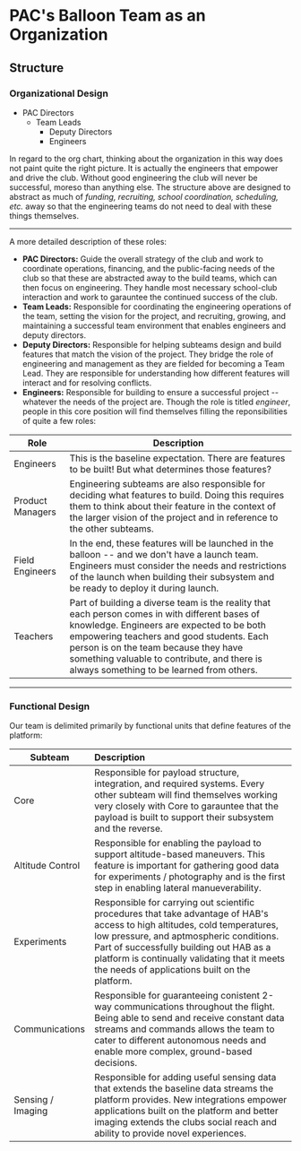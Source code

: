# PAC's Balloon Team as an Organization
## Structure
### Organizational Design

+ PAC Directors
  + Team Leads
    + Deputy Directors
    + Engineers

In regard to the org chart, thinking about the organization in this way does not paint quite the right picture. It is actually the engineers that empower and drive the club. Without good engineering the club will never be successful, moreso than anything else. The structure above are designed to abstract as much of *funding, recruiting, school coordination, scheduling, etc.* away so that the engineering teams do not need to deal with these things themselves.

---
A more detailed description of these roles:
+ **PAC Directors:** Guide the overall strategy of the club and work to coordinate operations, financing, and the public-facing needs of the club so that these are abstracted away to the build teams, which can then focus on engineering. They handle most necessary school-club interaction and work to garauntee the continued success of the club.
+ **Team Leads:** Responsible for coordinating the engineering operations of the team, setting the vision for the project, and recruiting, growing, and maintaining a successful team environment that enables engineers and deputy directors.
+ **Deputy Directors:** Responsible for helping subteams design and build features that match the vision of the project. They bridge the role of engineering and management as they are fielded for becoming a Team Lead. They are responsible for understanding how different features will interact and for resolving conflicts.
+ **Engineers:** Responsible for building to ensure a successful project -- whatever the needs of the project are. Though the role is titled *engineer*, people in this core position will find themselves filling the reponsibilities of quite a few roles:

| Role | Description |
| ---| --- |
| Engineers | This is the baseline expectation. There are features to be built! But what determines those features? |
| Product Managers | Engineering subteams are also responsible for deciding what features to build. Doing this requires them to think about their feature in the context of the larger vision of the project and in reference to the other subteams. |
| Field Engineers | In the end, these features will be launched in the balloon -- and we don't have a launch team. Engineers must consider the needs and restrictions of the launch when building their subsystem and be ready to deploy it during launch. |
| Teachers | Part of building a diverse team is the reality that each person comes in with different bases of knowledge. Engineers are expected to be both empowering teachers and good students. Each person is on the team because they have something valuable to contribute, and there is always something to be learned from others. |

---
### Functional Design

Our team is delimited primarily by functional units that define features of the platform:

| Subteam | Description |
| --- | :---------- |
| Core | Responsible for payload structure, integration, and required systems. Every other subteam will find themselves working very closely with Core to garauntee that the payload is built to support their subsystem and the reverse. |
| Altitude Control | Responsible for enabling the payload to support altitude-based maneuvers. This feature is important for gathering good data for experiments / photography and is the first step in enabling lateral manueverability. |
| Experiments | Responsible for carrying out scientific procedures that take advantage of HAB's access to high altitudes, cold temperatures, low pressure, and aptmospheric conditions. Part of successfully building out HAB as a platform is continually validating that it meets the needs of applications built on the platform. |
| Communications | Responsible for guaranteeing conistent 2-way communications throughout the flight. Being able to send and receive constant data streams and commands allows the team to cater to different autonomous needs and enable more complex, ground-based decisions. |
| Sensing / Imaging | Responsible for adding useful sensing data that extends the baseline data streams the platform provides. New integrations empower applications built on the platform and better imaging extends the clubs social reach and ability to provide novel experiences. |

